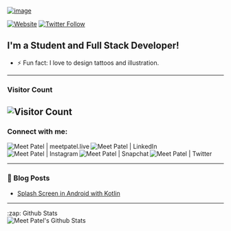 [![image](https://user-images.githubusercontent.com/55292853/90651791-13c80b80-e25b-11ea-89f9-e012484242ba.png)](http://www.meetpatel.live/)

[![Website](https://img.shields.io/website?label=meetpatel.live&style=for-the-badge&url=http%3A%2F%2Fmeetpatel.live)](http://meetpatel.live/)
[![Twitter Follow](https://img.shields.io/twitter/follow/kuchbhimeet?color=1DA1F2&logo=twitter&style=for-the-badge)](https://twitter.com/intent/follow?original_referer=https%3A%2F%2Fgithub.com%2FMeetPatel&screen_name=kuchbhimeete)

## I'm a Student and Full Stack Developer!
- ⚡ Fun fact: I love to design tattoos and illustration.
---
### Visitor Count
![Visitor Count](https://profile-counter.glitch.me/meetxpress/count.svg)
---

### Connect with me:

[<img align="left" src="https://img.icons8.com/fluent/44/000000/domain.png" alt="Meet Patel | meetpatel.live" target="_new" />][website]
[<img align="left" src="https://img.icons8.com/fluent/44/000000/linkedin.png" alt="Meet Patel | LinkedIn" target="_new" />][linkedin]
[<img align="left" src="https://img.icons8.com/fluent/44/000000/instagram-new.png" alt="Meet Patel | Instagram" target="_new" />][instagram]
[<img align="left" src="https://img.icons8.com/fluent/44/000000/snapchat.png" alt="Meet Patel | Snapchat" target="_new" />][snapchat]
[<img align="left" src="https://img.icons8.com/fluent/44/000000/twitter.png" alt="Meet Patel | Twitter" target="_new" />][twitter]
<br/>
<br/>

---
### 📕 Blog Posts

<!-- BLOG-POST-LIST:START -->
- [Splash Screen in Android with Kotlin](https://medium.com/@pmeet7895/splash-screen-in-android-with-kotlin-998eddae7ccf)
<!-- BLOG-POST-LIST:END -->

---

<!--
### ⚙️ Projects

- [Sales Record (Dec'19 to Mar'20)](https://github.com/meetxpress/SalesRecord-v1.0.0.git)
- [TicTac-The Game (May'20 to May'20)](https://github.com/meetxpress/Tic_Tac_Toe.git)
- [9to9veggie.in (Jul'20 to Present)][liveProject]
-->

  <summary>:zap: Github Stats</summary>  
  <img align="left" alt="Meet Patel's Github Stats" src="https://github-readme-stats.codestackr.vercel.app/api?username=meetxpress&show_icons=true&hide_border=false&theme=radical" />
 

[website]: http://meetpatel.live/
[liveProject]: http://9to9veggie.in/
[twitter]: https://twitter.com/kuchbhimeet
[instagram]: https://instagram.com/meetxpress
[linkedin]: https://linkedin.com/in/meetxpress
[snapchat]: https://snapchat.com/add/m_mv99
[medium]: https://medium.com/@pmeet7895
